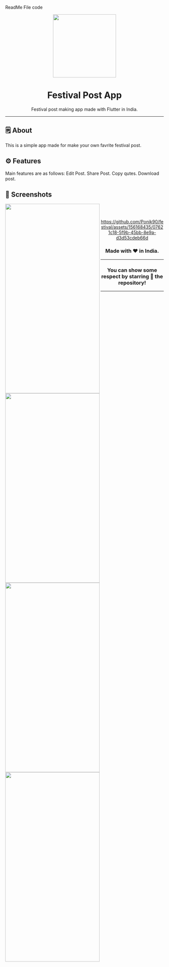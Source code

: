 ReadMe File code

<div align="center">


<img src="https://github.com/Ponik90/festival/assets/156168435/df664074-b466-4905-9d34-cc5608d24aa1" height="200" widht="200">


# **Festival Post App**
Festival post making app made with Flutter in India.

---

</div>



## 🗒 About

This is a simple app made for make your own favrite festival post.

## ⚙️ Features
Main features are as follows:
Edit Post.
Share Post.
Copy qutes.
Download post.
## 📲 Screenshots


<img align="left" src="https://github.com/Ponik90/festival/assets/156168435/1ed0c2eb-5dc3-4fec-991d-a1b521bd14c5" height="600" width="300">
<img align="left" src="https://github.com/Ponik90/festival/assets/156168435/f713af94-a2c2-4053-a43b-5a498c26e059" height="600" width="300">
<img align="left" src="https://github.com/Ponik90/festival/assets/156168435/7c609334-ac1f-4f7d-96ed-975bd1c1a91c" height="600" width="300">
<img align="left" src="https://github.com/Ponik90/festival/assets/156168435/023faffd-f88d-4a16-86bf-dd6c0734ab68" height="600" width="300">

<br><br>



<div align="center">



https://github.com/Ponik90/festival/assets/156168435/07621c18-5f9b-45bb-8e9a-d3d53cdeb66d



### Made with ❤️ in India.
---
### You can show some respect by starring 🌟 the repository!
---
</div>
